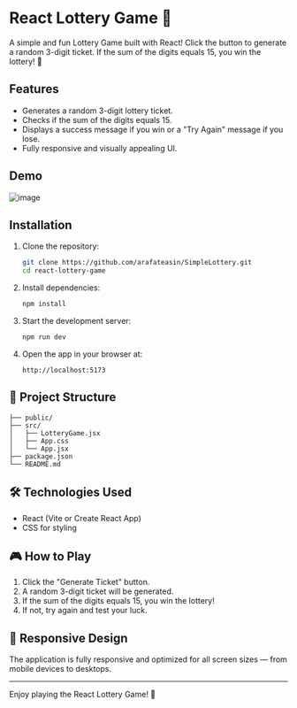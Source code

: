 # React Lottery Game 🎲

A simple and fun Lottery Game built with React! Click the button to generate a random 3-digit ticket. If the sum of the digits equals 15, you win the lottery! 🎉

## Features

- Generates a random 3-digit lottery ticket.
- Checks if the sum of the digits equals 15.
- Displays a success message if you win or a "Try Again" message if you lose.
- Fully responsive and visually appealing UI.

## Demo

![image](https://github.com/user-attachments/assets/4b95868b-e722-4944-818c-5a7166befd43)
 


## Installation

1. Clone the repository:
   ```bash
   git clone https://github.com/arafateasin/SimpleLottery.git
   cd react-lottery-game
   ```
2. Install dependencies:
   ```bash
   npm install
   ```

3. Start the development server:
   ```bash
   npm run dev
   ```

4. Open the app in your browser at:
   ```text
   http://localhost:5173
   ```

## 📁 Project Structure
```
├── public/
├── src/
│   ├── LotteryGame.jsx
│   ├── App.css
│   └── App.jsx
├── package.json
└── README.md
```

## 🛠 Technologies Used
- React (Vite or Create React App)
- CSS for styling

## 🎮 How to Play
1. Click the "Generate Ticket" button.
2. A random 3-digit ticket will be generated.
3. If the sum of the digits equals 15, you win the lottery!
4. If not, try again and test your luck.

## 📱 Responsive Design
The application is fully responsive and optimized for all screen sizes — from mobile devices to desktops.

---

Enjoy playing the React Lottery Game! 🎉
